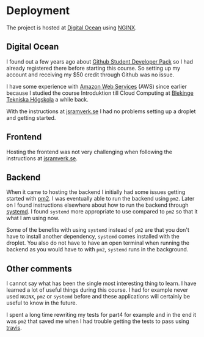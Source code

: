 # Deployment

The project is hosted at [Digital Ocean](https://www.digitalocean.com/) using [NGINX](https://www.nginx.com/).

## Digital Ocean

I found out a few years ago about [Github Student Developer Pack](https://education.github.com/pack) so I had already registered there before starting this course. So setting up my account and receiving my \$50 credit through Github was no issue.

I have some experience with [Amazon Web Services](https://aws.amazon.com/) (AWS) since earlier because I studied the course Introduktion till Cloud Computing at [Blekinge Tekniska Högskola](https://www.bth.se/) a while back.

With the instructions at [jsramverk.se](https://jsramverk.se/) I had no problems setting up a droplet and getting started.

## Frontend

Hosting the frontend was not very challenging when following the instructions at [jsramverk.se](https://jsramverk.se/). 

## Backend

When it came to hosting the backend I initially had some issues getting started with [pm2](https://pm2.keymetrics.io/). I was eventually able to run the backend using `pm2`. Later on I found instructions elsewhere about how to run the backend through [systemd](https://systemd.io/). I found `systemd` more appropriate to use compared to `pm2` so that it what I am using now. 

Some of the benefits with using `systemd` instead of `pm2` are that you don't have to install another dependency, `systemd` comes installed with the droplet. You also do not have to have an open terminal when running the backend as you would have to with `pm2`, `systemd` runs in the background.

## Other comments

I cannot say what has been the single most interesting thing to learn. I have learned a lot of useful things during this course. I had for example never used `NGINX`, `pm2` or `systemd` before and these applications will certainly be useful to know in the future.

I spent a long time rewriting my tests for part4 for example and in the end it was `pm2` that saved me when I had trouble getting the tests to pass using [travis](https://travis-ci.com/). 